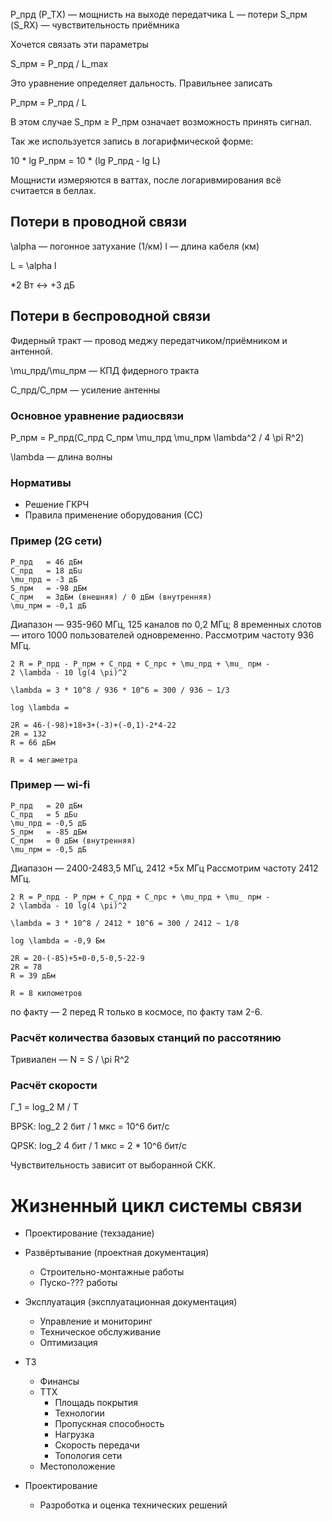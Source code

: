 
P_прд (Р_ТХ) — мощнисть на выходе передатчика
L — потери
S_прм (S_RX) — чувствительность приёмника

Хочется связать эти параметры

S_прм = P_прд / L_max

Это уравнение определяет дальность. Правильнее записать

P_прм = P_прд / L

В этом случае S_прм ≥ P_прм означает возможность принять
сигнал.

Так же используется запись в логарифмической форме:

10 * lg P_прм = 10 * (lg P_прд - lg L)

Мощнисти измеряются в ваттах, после логаривмирования всё
считается в беллах.

## Потери в проводной связи

\alpha — погонное затухание (1/км)
l — длина кабеля (км)

L = \alpha l

*2 Вт <-> +3 дБ

## Потери в беспроводной связи

Фидерный тракт — провод меджу передатчиком/приёмником
и антенной.

\mu_прд/\mu_прм — КПД фидерного тракта

С_прд/С_прм — усиление антенны

### Основное уравнение радиосвязи

Р_прм = Р_прд(С_прд С_прм \mu_прд \mu_прм \lambda^2 / 4 \pi R^2)

\lambda — длина волны

### Нормативы

 - Решение ГКРЧ
 - Правила применение оборудования (СС)

### Пример (2G сети)

```
P_прд   = 46 дБм
C_прд   = 18 дБu
\mu_прд = -3 дБ
S_прм   = -98 дБм
С_прм   = 3дБм (внешняя) / 0 дБм (внутренняя)
\mu_прм = -0,1 дБ
```
Диапазон — 935-960 МГц, 125 каналов по 0,2 МГц;
8 временных слотов — итого 1000 пользователей одновременно.
Рассмотрим частоту 936 МГц.
```
2 R = P_прд - P_прм + С_прд + С_прс + \mu_прд + \mu_ прм -
2 \lambda - 10 lg(4 \pi)^2

\lambda = 3 * 10^8 / 936 * 10^6 = 300 / 936 ~ 1/3

log \lambda =

2R = 46-(-98)+18+3+(-3)+(-0,1)-2*4-22
2R = 132
R = 66 дБм

R = 4 мегаметра
```

### Пример — wi-fi

```
P_прд   = 20 дБм
C_прд   = 5 дБu
\mu_прд = -0,5 дБ
S_прм   = -85 дБм
С_прм   = 0 дБм (внутренняя)
\mu_прм = -0,5 дБ
```
Диапазон — 2400-2483,5 МГц, 2412 +5x МГц
Рассмотрим частоту 2412 МГц.
```
2 R = P_прд - P_прм + С_прд + С_прс + \mu_прд + \mu_ прм -
2 \lambda - 10 lg(4 \pi)^2

\lambda = 3 * 10^8 / 2412 * 10^6 = 300 / 2412 ~ 1/8

log \lambda = -0,9 Бм

2R = 20-(-85)+5+0-0,5-0,5-22-9
2R = 78
R = 39 дБм

R = 8 километров
```
по факту — 2 перед R только в космосе, по факту там 2-6.

### Расчёт количества базовых станций по рассотянию

Тривиален — N = S / \pi R^2

### Расчёт скорости

Г_1 = log_2 M / T

BPSK: log_2 2 бит / 1 мкс = 10^6 бит/с

QPSK: log_2 4 бит / 1 мкс = 2 * 10^6 бит/с

Чувствительность зависит от выборанной СКК.

# Жизненный цикл системы связи

 - Проектирование (техзадание)
 - Развёртывание (проектная документация)
   - Строительно-монтажные работы
   - Пуско-??? работы
 - Эксплуатация (эксплуатационная документация)
   - Управление и мониторинг
   - Техническое обслуживание
   - Оптимизация

 - ТЗ
   - Финансы
   - ТТХ
     - Площадь покрытия
     - Технологии
     - Пропускная способность
     - Нагрузка
     - Скорость передачи
     - Топология сети
   - Местоположение
 - Проектирование
   - Разроботка и оценка технических решений
